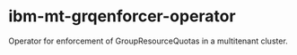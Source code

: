 # ibm-mt-grqenforcer-operator
Operator for enforcement of GroupResourceQuotas in a multitenant cluster.

